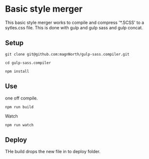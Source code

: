 # Basic style merger

This basic style merger works to compile and compress '*.SCSS' to a sytles.css file. 
This is done with gulp and gulp sass and gulp concat. 

## Setup 

```
git clone git@github.com:magnNorth/gulp-sass.compiler.git

cd gulp-sass.compiler

npm install 
```


## Use

one off compile.

```
npm run build 
```

Watch 

```
npm run watch
```


## Deploy

THe build drops the new file in to deploy folder.
